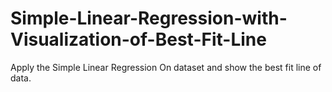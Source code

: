 # Simple-Linear-Regression-with-Visualization-of-Best-Fit-Line
Apply the Simple Linear Regression On dataset and show the best fit line of data.
